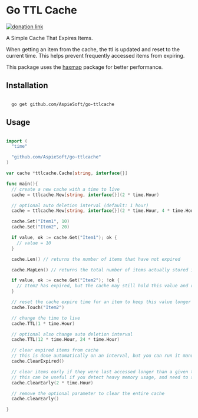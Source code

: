 # Go TTL Cache

[![donation link](https://img.shields.io/badge/buy%20me%20a%20coffee-square-blue)](https://buymeacoffee.aspiesoft.com)

A Simple Cache That Expires Items.

When getting an item from the cache, the ttl is updated and reset to the current time. This helps prevent frequently accessed items from expiring.

This package uses the [haxmap](https://github.com/alphadose/haxmap) package for better performance.

## Installation

```shell script

  go get github.com/AspieSoft/go-ttlcache

```

## Usage

```go

import (
  "time"

  "github.com/AspieSoft/go-ttlcache"
)

var cache *ttlcache.Cache[string, interface{}]

func main(){
  // create a new cache with a time to live
  cache = ttlcache.New[string, interface{}](2 * time.Hour)

  // optional auto deletion interval (default: 1 hour)
  cache = ttlcache.New[string, interface{}](2 * time.Hour, 4 * time.Hour)

  cache.Set("Item1", 10)
  cache.Set("Item2", 20)

  if value, ok := cache.Get("Item1"); ok {
    // value = 10
  }

  cache.Len() // returns the number of items that have not expired

  cache.MapLen() // returns the total number of items actually stored in the cache (expired items may still be stored, but the ok value will return false if expired)

  if value, ok := cache.Get("Item2"); !ok {
    // Item2 has expired, but the cache may still hold this value and return it
  }

  // reset the cache expire time for an item to keep this value longer
  cache.Touch("Item2")

  // change the time to live
  cache.TTL(1 * time.Hour)

  // optional also change auto deletion interval
  cache.TTL(12 * time.Hour, 24 * time.Hour)

  // clear expired items from cache
  // this is done automatically on an interval, but you can run it manually if you want
  cache.ClearExpired()

  // clear items early if they were last accessed longer than a given time
  // this can be useful if you detect heavy memory usage, and need to shrink the cache sooner then usual
  cache.ClearEarly(2 * time.Hour)

  // remove the optional parameter to clear the entire cache
  cache.ClearEarly()

}

```
